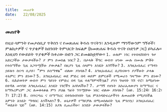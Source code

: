 ```yaml
---
title:  መጠየቅ
date:   22/08/2025
---
```


### መጠየቅ

የዚህ ሳምንት የመታሰቢያ ጥቅስን ና የመጽሐፍ ቅዱስ ጥናትን፣ እንዲሁም ማንኛውንም ግኝቶች፣ ምልከታዎች ና ጥያቄዎች ከሰንበት ትምህርት ክፍልዎ (ከመጽሐፍ ቅዱስ ጥናት ቡድንዎ ጋር) ይካፈሉ። እነዚህን የውይይት ጥያቄዎች ከቀሪው ቡድን ጋር ይመልከቷቸው።
`1.	ሁሉም ነገር የተበላሸበትን ጉዞ አድርጋችሁ ታውቃላችሁ? ያ ምን ይመስል ነበር?`
`2.	በታላቅ ችግር ውስጥ ሆነው ሙሉ በሙሉ ምቾት የተሰማችሁ ጊዜ አጋጥሟችሁ ያውቃል? በዚያን ጊዜ ሰላምን እንዴት አገኛችሁ?`
`3.	እግዚአብሔር የማዳን ኃይሉን ስናጣ ሲያይ፣ “ምን ይሰማዋል” ብለው ያስባሉ?`
`4.	እግዚአብሔር ሲያከናውን ያያችሁት ታላቁ ተአምር ምን ድነው?`
`5.	እግዚአብሔር ወደ ምድረ በዳ ወይም ድምርቶች የሚመራን ዓላማው ምን ድነው?`
`6.	በሕይወትዎ ውስጥ ምን ዓይነት የምድረ በዳ ጊዜ ተለማምዳችኋል? ያንን ግዝባት ገኙ ኖሮ፣ ከሚሆነው በተሻለ መንገድ እግዚአብሔር እንዴት ነገሮችን አሳካላችሁ?`
`7.	ታማኝ የሆኑት እስራኤላውያን ከማማረር ና ከማጉረምረም ጋር ለመቀላቀል ምን ያህል ግፊት ገጥሟቸው ነበር ብለው ያስባሉ? (ዘፀ. 15:24፤ 16:2፣ 7፤ 17:2)`
`8.	በጥርጣሬ ና በማማረር በተከበብንበት ጊዜ ምእንዳድፍረታችንን ለመጠበቅ የሚያስችል እምነት እንዴት ማዳበር እንችላለን?`
`9.	ሁኔታዎች የማይቻሉ በሚመስሉበት ጊዜ ምእንኳ፣ እግዚአብሔር “ወደፊት ሂድ” (ዘፀ. 14:15) እያለ ሲጠራችሁ፣ እንዴት ታውቃላችሁ?`
